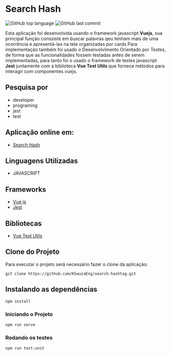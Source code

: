 # Search Hash

 ![GitHub top language](https://img.shields.io/github/languages/top/KSouzaEng/search-hashtag) ![GitHub last commit](https://img.shields.io/github/last-commit/KSouzaEng/search-hashtag)

Esta aplicação foi desenvolvida usando o framework javascript **Vuejs**, sua principal função conssiste em buscar palavras qeu tenham mais de uma ocorrência e apresentá-las na tela organizadas por cards.Para implementação também foi usado o Desenvolvimento Orientado por Testes, de forma que as funcionalidades fossem testadas antes de serem implementadas, para tanto foi o usado o framework de testes javascript **Jest** juntamente com a biblioteca **Vue Test Utils** que fornece métodos para interagir com componentes vuejs.

## Pesquisa por 
- developer
- programing
- jest
- test

## Aplicação online em:
- [Search Hash](https://dreamy-spence-5436ae.netlify.app/)

## Linguagens Utilizadas
- JAVASCRIPT

## Frameworks
- [Vue js](https://vuejs.org/)
- [Jest](https://jestjs.io/pt-BR/)

## Bibliotecas
- [Vue Test Utils](https://vue-test-utils.vuejs.org/)

## Clone do Projeto 
Para executar o projeto será necessário fazer o clone da aplicação:
```
git clone https://github.com/KSouzaEng/search-hashtag.git
```

## Instalando as dependências
```
npm install
```

### Iniciando o Projeto
```
npm run serve
```

### Rodando os testes
```
npm run test:unit
```
